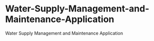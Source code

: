 # Water-Supply-Management-and-Maintenance-Application
Water Supply Management and Maintenance Application
